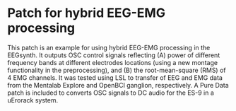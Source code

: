 # Patch for hybrid EEG-EMG processing

This patch is an example for using hybrid EEG-EMG processing in the EEGsynth. It outputs OSC control signals reflecting (A) power of different frequency bands at different electrodes locations (using a new montage functionality in the preprocessing), and (B) the root-mean-square (RMS) of 4 EMG channels. It was tested using LSL to transfer of EEG and EMG data from the Mentalab Explore and OpenBCI ganglion, respectively. A Pure Data patch is included to converts OSC signals to DC audio for the ES-9 in a uErorack system.
